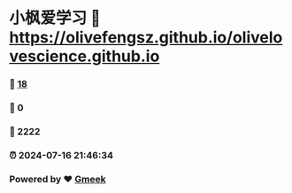 # 小枫爱学习 :link: https://olivefengsz.github.io/olivelovescience.github.io 
### :page_facing_up: [18](https://olivefengsz.github.io/olivelovescience.github.io/tag.html) 
### :speech_balloon: 0 
### :hibiscus: 2222 
### :alarm_clock: 2024-07-16 21:46:34 
### Powered by :heart: [Gmeek](https://github.com/Meekdai/Gmeek)
